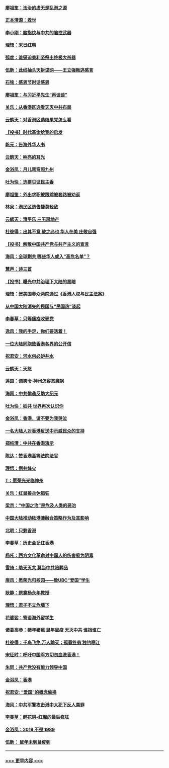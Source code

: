#### [廖祖笙：法治的虚无是乱港之源](../pages/nsc993/n11690605.md?t=11301233) 
#### [正本清源：救世](../pages/nsc993/n11689134.md?t=11301233) 
#### [李小刚：脑指纹与中共的脑控武器](../pages/nsc993/n11688900.md?t=11301233) 
#### [理悟：末日红朝](../pages/nsc993/n11688829.md?t=11301233) 
#### [弧度：谁逼迫美利坚祭出终极大杀器](../pages/nsc993/n11688735.md?t=11301233) 
#### [伍新：此线抽头天拆谍网——王立强叛逃感言](../pages/nsc993/n11687981.md?t=11301233) 
#### [石铭：感恩节时话感恩](../pages/nsc993/n11687568.md?t=11301233) 
#### [廖祖笙：与习近平先生“再谈谈”](../pages/nsc993/n11687005.md?t=11301233) 
#### [关乐：从香港区选看天灭中共布局](../pages/nsc993/n11686647.md?t=11301233) 
#### [云鹤天：对香港区选结果党怎么看](../pages/nsc993/n11686216.md?t=11301233) 
#### [【投书】时代革命给我的启发](../pages/nsc993/n11684287.md?t=11301233) 
#### [乾元：告海外华人书](../pages/nsc993/n11684044.md?t=11301233) 
#### [云鹤天：响亮的耳光](../pages/nsc993/n11684254.md?t=11301233) 
#### [金浴凤：月儿弯弯照九州](../pages/nsc993/n11684231.md?t=11301233) 
#### [吐为快：选票见证民主香](../pages/nsc993/n11684206.md?t=11301233) 
#### [廖祖笙：外出求职被跟踪被套路被劝返](../pages/nsc993/n11683874.md?t=11301233) 
#### [林泉：港民区选告捷莫轻敌](../pages/nsc993/n11683930.md?t=11301233) 
#### [云鹤天：清平乐 三无房地产](../pages/nsc993/n11681521.md?t=11301233) 
#### [杜彼得：出其不意 破之必也 华人在美 庄敬自强](../pages/nsc993/n11679554.md?t=11301233) 
#### [【投书】解散中国共产党与共产主义的宣言](../pages/nsc993/n11679177.md?t=11301233) 
#### [海风：全球剿共 哪些华人或入“高危名单”？](../pages/nsc993/n11678617.md?t=11301233) 
#### [慧声：诗三首](../pages/nsc993/n11678848.md?t=11301233) 
#### [【投书】曝光中共治理下大陆的黑暗](../pages/nsc993/n11678674.md?t=11301233) 
#### [理悟：贺美国参众两院通过《香港人权与民主法案》](../pages/nsc993/n11678104.md?t=11301233) 
#### [从中国大陆消失的民国与“民国热”谈起](../pages/nsc993/n11678075.md?t=11301233) 
#### [李春草：只等瘟疫收邪党](../pages/nsc993/n11677308.md?t=11301233) 
#### [逸风：我的手足，你们要活着！](../pages/nsc993/n11676352.md?t=11301233) 
#### [一位大陆同胞致香港各界的公开信](../pages/nsc993/n11675761.md?t=11301233) 
#### [祝君安：河水何必妒井水](../pages/nsc993/n11675746.md?t=11301233) 
#### [云鹤天：天怒](../pages/nsc993/n11675718.md?t=11301233) 
#### [莲园：调笑令‧神州怎容恶魔祸](../pages/nsc993/n11675648.md?t=11301233) 
#### [海网：中共偷袭反助大纪元](../pages/nsc993/n11673515.md?t=11301233) 
#### [吐为快：妖共 世界再次认识你](../pages/nsc993/n11673506.md?t=11301233) 
#### [金浴凤：香港，请不要为我哭泣](../pages/nsc993/n11673248.md?t=11301233) 
#### [一名大陆人对香港反送中示威民众的支持](../pages/nsc993/n11672615.md?t=11301233) 
#### [郑纯清：中共在香港演示](../pages/nsc993/n11670539.md?t=11301233) 
#### [陈达：赞香港高等法院法官](../pages/nsc993/n11669542.md?t=11301233) 
#### [理悟：倒共烽火](../pages/nsc993/n11668844.md?t=11301233) 
#### [T：愿荣光光临神州](../pages/nsc993/n11668421.md?t=11301233) 
#### [关乐：红鼠狼兵休猖狂](../pages/nsc993/n11668378.md?t=11301233) 
#### [梁京：“中国之治”是危及人类的恶治](../pages/nsc993/n11668328.md?t=11301233) 
#### [中国大陆推动陆港澳融合策略作为及其影响](../pages/nsc993/n11668157.md?t=11301233) 
#### [北明：只剩香港](../pages/nsc993/n11668002.md?t=11301233) 
#### [李春草：历史会记住香港](../pages/nsc993/n11667927.md?t=11301233) 
#### [杨吒：西方文化革命对中国人的伤害极为阴毒](../pages/nsc993/n11664521.md?t=11301233) 
#### [雪绮：助天灭共 莫当中共陪葬品](../pages/nsc993/n11662650.md?t=11301233) 
#### [唐风：愿荣光归校园——致UBC“爱国”学生](../pages/nsc993/n11662194.md?t=11301233) 
#### [耿静：祭奠杨永年教授](../pages/nsc993/n11662514.md?t=11301233) 
#### [理悟：君子不立危墙下](../pages/nsc993/n11662172.md?t=11301233) 
#### [花婆娑：寄语海外留学生](../pages/nsc993/n11662121.md?t=11301233) 
#### [诸葛高参：猪年猪瘟 鼠年鼠疫 天灭中共 谁挡谁亡](../pages/nsc993/n11661980.md?t=11301233) 
#### [杜彼得：千鸟飞绝 万人踪灭；孤蓑笠翁 独钓寒江](../pages/nsc993/n11661170.md?t=11301233) 
#### [宋征时：呼吁中国军方切勿血洗香港！](../pages/nsc993/n11415318.md?t=11301233) 
#### [朱同：共产党没有能力领导中国](../pages/nsc993/n11660421.md?t=11301233) 
#### [金浴凤：香港](../pages/nsc993/n11660419.md?t=11301233) 
#### [祝君安: “爱国”的概念偷换](../pages/nsc993/n11659706.md?t=11301233) 
#### [海风：中共军警攻击港中大犯下反人类罪](../pages/nsc993/n11659632.md?t=11301233) 
#### [李春草：醉花阴•红魔的最后疯狂](../pages/nsc993/n11659287.md?t=11301233) 
#### [金浴凤：2019 不是 1989](../pages/nsc993/n11657663.md?t=11301233) 
#### [伍新： 鼠年未到鼠疫到](../pages/nsc993/n11655098.md?t=11301233) 

----
#### [ >>> 更早内容 <<< ](../indexes/nsc993-earlier.md)
